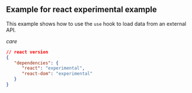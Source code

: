 ## Example for react experimental example

This example shows how to use the `use` hook to load data from an external API.


*care*
```json
// react version
{
   "dependencies": {
      "react": "experimental",
      "react-dom": "experimental"
   }
}
```